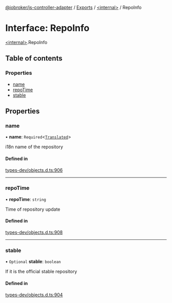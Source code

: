 [@iobroker/js-controller-adapter](../README.md) / [Exports](../modules.md) / [\<internal\>](../modules/internal_.md) / RepoInfo

# Interface: RepoInfo

[\<internal\>](../modules/internal_.md).RepoInfo

## Table of contents

### Properties

- [name](internal_.RepoInfo.md#name)
- [repoTime](internal_.RepoInfo.md#repotime)
- [stable](internal_.RepoInfo.md#stable)

## Properties

### name

• **name**: `Required`\<[`Translated`](../modules/internal_.md#translated)\>

i18n name of the repository

#### Defined in

[types-dev/objects.d.ts:906](https://github.com/ioBroker/ioBroker.js-controller/blob/289fdff3/packages/types-dev/objects.d.ts#L906)

___

### repoTime

• **repoTime**: `string`

Time of repository update

#### Defined in

[types-dev/objects.d.ts:908](https://github.com/ioBroker/ioBroker.js-controller/blob/289fdff3/packages/types-dev/objects.d.ts#L908)

___

### stable

• `Optional` **stable**: `boolean`

If it is the official stable repository

#### Defined in

[types-dev/objects.d.ts:904](https://github.com/ioBroker/ioBroker.js-controller/blob/289fdff3/packages/types-dev/objects.d.ts#L904)
